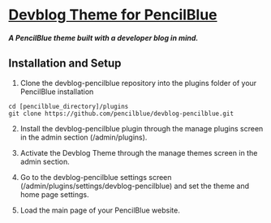 [Devblog Theme for PencilBlue](http://pencilblue.org)
=====

##### A PencilBlue theme built with a developer blog in mind.

Installation and Setup
-----

1. Clone the devblog-pencilblue repository into the plugins folder of your PencilBlue installation
```shell
cd [pencilblue_directory]/plugins
git clone https://github.com/pencilblue/devblog-pencilblue.git
```

2. Install the devblog-pencilblue plugin through the manage plugins screen in the admin section (/admin/plugins).

3. Activate the Devblog Theme through the manage themes screen in the admin section.

4. Go to the devblog-pencilblue settings screen (/admin/plugins/settings/devblog-pencilblue) and set the theme and home page settings.

5. Load the main page of your PencilBlue website.
